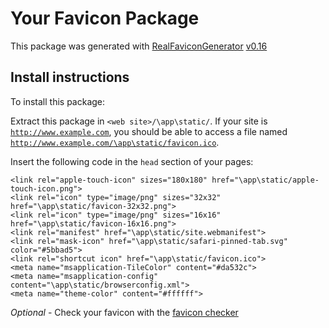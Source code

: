 # Your Favicon Package

This package was generated with [RealFaviconGenerator](https://realfavicongenerator.net/) [v0.16](https://realfavicongenerator.net/change_log#v0.16)

## Install instructions

To install this package:

Extract this package in <code>&lt;web site&gt;/\app\static/</code>. If your site is <code>http://www.example.com</code>, you should be able to access a file named <code>http://www.example.com/\app\static/favicon.ico</code>.

Insert the following code in the `head` section of your pages:

    <link rel="apple-touch-icon" sizes="180x180" href="\app\static/apple-touch-icon.png">
    <link rel="icon" type="image/png" sizes="32x32" href="\app\static/favicon-32x32.png">
    <link rel="icon" type="image/png" sizes="16x16" href="\app\static/favicon-16x16.png">
    <link rel="manifest" href="\app\static/site.webmanifest">
    <link rel="mask-icon" href="\app\static/safari-pinned-tab.svg" color="#5bbad5">
    <link rel="shortcut icon" href="\app\static/favicon.ico">
    <meta name="msapplication-TileColor" content="#da532c">
    <meta name="msapplication-config" content="\app\static/browserconfig.xml">
    <meta name="theme-color" content="#ffffff">

*Optional* - Check your favicon with the [favicon checker](https://realfavicongenerator.net/favicon_checker)